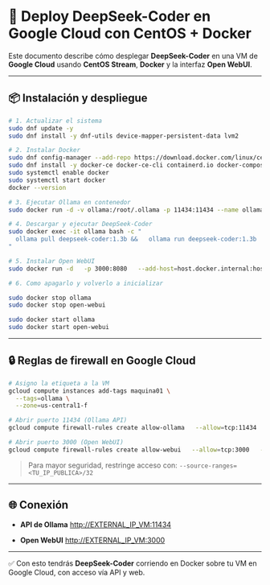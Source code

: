 # 🚀 Deploy DeepSeek-Coder en Google Cloud con CentOS + Docker

Este documento describe cómo desplegar **DeepSeek-Coder** en una VM de **Google Cloud** usando **CentOS Stream**, **Docker** y la interfaz **Open WebUI**.

---

## 📦 Instalación y despliegue

```bash
# 1. Actualizar el sistema
sudo dnf update -y
sudo dnf install -y dnf-utils device-mapper-persistent-data lvm2

# 2. Instalar Docker
sudo dnf config-manager --add-repo https://download.docker.com/linux/centos/docker-ce.repo
sudo dnf install -y docker-ce docker-ce-cli containerd.io docker-compose-plugin
sudo systemctl enable docker
sudo systemctl start docker
docker --version

# 3. Ejecutar Ollama en contenedor
sudo docker run -d -v ollama:/root/.ollama -p 11434:11434 --name ollama ollama/ollama

# 4. Descargar y ejecutar DeepSeek-Coder
sudo docker exec -it ollama bash -c "
  ollama pull deepseek-coder:1.3b &&   ollama run deepseek-coder:1.3b
"

# 5. Instalar Open WebUI
sudo docker run -d   -p 3000:8080   --add-host=host.docker.internal:host-gateway   -v open-webui:/app/backend/data   --name open-webui   --restart always   ghcr.io/open-webui/open-webui:main

# 6. Como apagarlo y volverlo a inicializar

sudo docker stop ollama
sudo docker stop open-webui

sudo docker start ollama
sudo docker start open-webui
```

---

## 🔒 Reglas de firewall en Google Cloud

```bash
# Asigno la etiqueta a la VM
gcloud compute instances add-tags maquina01 \
  --tags=ollama \
  --zone=us-central1-f

# Abrir puerto 11434 (Ollama API)
gcloud compute firewall-rules create allow-ollama   --allow=tcp:11434   --target-tags=ollama   --description="Allow Ollama API"

# Abrir puerto 3000 (Open WebUI)
gcloud compute firewall-rules create allow-webui   --allow=tcp:3000   --target-tags=ollama   --description="Allow Open WebUI"
```

> Para mayor seguridad, restringe acceso con:
> `--source-ranges=<TU_IP_PUBLICA>/32`

---

## 🌐 Conexión

- **API de Ollama**
  [http://EXTERNAL_IP_VM:11434](http://EXTERNAL_IP_VM:11434)

- **Open WebUI**
  [http://EXTERNAL_IP_VM:3000](http://EXTERNAL_IP_VM:3000)

---

✅ Con esto tendrás **DeepSeek-Coder** corriendo en Docker sobre tu VM en Google Cloud, con acceso vía API y web.
